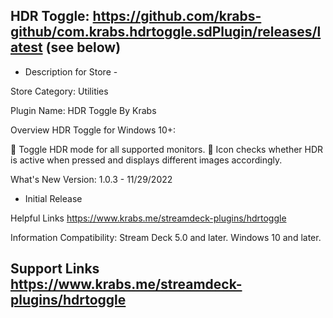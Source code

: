 HDR Toggle: https://github.com/krabs-github/com.krabs.hdrtoggle.sdPlugin/releases/latest
(see below)
-------------------------------------------------------------------------------------------------------------------
- Description for Store -

Store Category:
Utilities

Plugin Name:
HDR Toggle
By Krabs

Overview
HDR Toggle for Windows 10+:

🔅 Toggle HDR mode for all supported monitors.
🔅 Icon checks whether HDR is active when pressed and displays different images accordingly.

What's New
Version: 1.0.3 - 11/29/2022
- Initial Release


Helpful Links
https://www.krabs.me/streamdeck-plugins/hdrtoggle

Information
Compatibility: Stream Deck 5.0 and later. Windows 10 and later.

Support Links
https://www.krabs.me/streamdeck-plugins/hdrtoggle
-------------------------------------------------------------------------------------------------------------------

